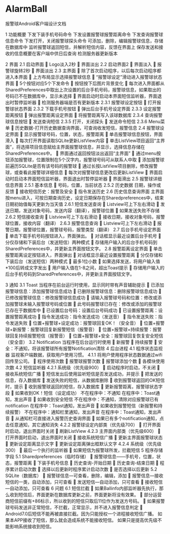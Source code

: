 # AlarmBall
报警球Android客户端设计文档

1	功能概要
  下发下装手机号码命令
  下发设置报警球报警距离命令
  下发查询报警球信息命令
  下发打开，关闭报警球探头命令
  可添加，删除，编辑报警球信息，存储在数据库中
  监听报警球返回短信，并解析短信内容，反馈在界面上
  保存发送和接收的信息概要在客户端中供日后查询
  检测服务器更新版本

2	界面
  2.1	启动界面
  	Logo淡入2秒
  	界面淡出
  2.2	启动界面2
  	界面淡入
  	报警球旋转2秒
  	界面淡出
  2.3	主界面
  	除了首次启动程序，以后每次启动程序都进入本界面
  	上方布局显示选择报警球信息
  	“报警球设定”滑动进入报警球状态界面
  	5个按钮对应5个下发命令
  	按钮按下后图片背景变化
  	每次进入界面都从SharedPreferences中取出上次设置的后台手机号码，报警球信息，如果取出的号码已不在数据库中，显示未选择
  	界面启动时启动本界面短信监听器，界面退出时暂停监听器
  	检测服务器端是否有更新版本
  2.3.1	报警球设定按钮
  	打开报警球状态界面
  2.3.2	下载手机号按钮
  	弹出后台手机号设定界面
  2.3.3	设定报警距离按钮
  	弹出报警距离设定界面
  	将报警距离写入该球数据库
  2.3.4	查询报警球信息按钮
  	发送查询短信
  2.3.5	打开，关闭探头
  	发送命令短信
  2.3.6	Menu菜单
  	历史数据-打开历史数据查询界面，可查询收发短信，报警信息
  2.4	报警球设定界面
  	显示报警球号码，位置，状态，报警距离
  	单击报警球信息按钮，界面滑入
  	每次打开界面读取SQLite更新ListView内容
  	单击ListView项目返回“主界面”，将选择项目信息赋给主界面报警球信息，并显示，选择信息存储在SharedPreferences中。
  	界面通过返回按钮淡出返回“主界面”
  	通过menu按钮添加报警球，位置限制在5个汉字内，报警球号码可从联系人中取
  	添加报警球前遍历SQLite是否有该号码的报警球
  	通过长按ListView项目删除，修改报警球，或查看此报警球详细信息
  	每次对报警球信息更改后更新ListView 
  	界面启动时启动本界面短信监听器，界面退出时暂停监听器
  	界面滑出
  2.5	报警球详细信息界面
  2.5.1	基本信息
  	号码，位置，当前状态
  2.5.2	历史数据
  日期，操作或反馈
  	接收短信历史：报警及安全
  	指令发送历史
  2.6	历史信息查询界面
  主界面按menu进入，可按日期查询历史，设定日期保存在Sharedpreferences中，结束日期初始值每天更新为当天值
  2.6.1	短信发送查询
  	Listview可上下左右滑动
  	发送日期，发送对象号码，发送内容（翻译），报警球位置
  	如果发送失败不存储
  2.6.2	短信接收查询
  	Listview可上下左右滑动
  	接收日期，接收对象号码，报警球位置，接收内容（翻译）
  2.6.3	报警信息查询
  	Listview可上下左右滑动
  	报警日期，报警球位置，报警球号码，报警类型（翻译）
  2.7	后台手机号设定界面		
  	单击下载手机号码按钮进入，界面弹出。
  	对话框显示最近设置后台手机号
  	分仅存储和下装后台（发送短信）两种模式
  	存储用户输入的后台手机号码到SharedPreferences中，并更新主界面按钮文字。
  2.8	报警距离设定界面
  	单击报警距离设定按钮进入，界面弹出
  	对话框显示最近设置报警距离
  	分仅存储和下装后台（发送短信）两种模式
  	最多1位小数
  	如果选择发送，将用户输入值*100后转成文字发出
  	用户输入值在1-8之间，超出Toast提示
  	存储用户输入的后台手机号码到SharedPreferences中，并更新主界面按钮文字。

3	通知
  3.1	Toast
  当程序在前台运行时使用，显示同时带有声音辅助提示
  	已添加报警球信息：添加报警球信息成功
  	已删除报警球信息：删除报警球信息成功
  	已修改报警球信息：修改报警球信息成功
  	请输入报警球号码和位置：修改或添加报警球未输入报警球号码或位置
  	此号码报警球已存在：修改或添加的报警球已存在于数据库中
  	已设置后台号码：设置后台号码成功
  	已设置报警距离：设置报警距离成功
  	指令发送成功：指令发送成功（发送音）
  	指令发送失败：指令发送失败
  	位置+报警球+设定成功：报警球回复OK！（安全音）
  	位置+报警球+新报警：报警球回复新报警短信（报警音）
  	位置+报警球+持续报警：报警球回复持续报警短信（报警音）
  	位置+报警球+安全：报警球回复恢复安全短信（安全音）
  3.2	Notification
  当程序在后台运行时使用
  	新报警
  	持续报警
  	安全：不通知，将该报警球所有报警Notification清除
4	后台进程
  4.1	程序状态监视器
  监视客户端数据，获取用户使用习惯。
  4.1.1	将用户使用程序状态数据通过wifi回传至公司。
  	程序使用次数
  	报警球报警次数
  	报警球添加个数
  	各模块使用次数
  4.2	短信监听器
  4.2.1	系统级（优先级900）
  	启动程序时启动，不关闭
  	接收系统短信广播
  	短信发出后使用监听短信是否发送成功，并提示
  	把发送的信息，存入数据库
  	发送失败的短信，从数据库删除
  	收到报警球返回的OK短信时，提示
  	收到报警球返回的短信，存入数据库
  	更新报警距离，报警球状态字段
  	如果收到OK！短信（设定成功）
  不在程序中：不通知
  在程序中：Toast通知，发出声音
  	如果收到安全短信
  不在程序中：不通知，清除对应报警球已有notification
  在程序中：Toast通知，发出声音
  	如果收到报警短信（新报警和持续报警）
  不在程序中：通知栏里通知，发出声音
  在程序中：Toast通知，发出声音 
  	从通知栏可直接进入报警历史查询界面
  	如果已有多个notification通知，点击任意通知，其它通知消失
  4.2.2	报警球设定内部类（优先级700）
  	打开界面时启动，退出界面时关闭
  	刷新ListView
  4.2.3	主界面内部类（优先级600）
  	打开界面时启动，退出界面时关闭
  	接收系统短信广播
  	更新主界面报警球状态
  	更新设定距离显示文字
  	更新设定距离弹出框默认文字
  4.2.4	系统级（优先级300）
  	最后一个执行的监听器
  	如果短信为报警球所发，拦截短信
5	程序存储字段
  5.1	Sharedpreferences（临时存储）
  	报警球信息——手机号，位置，状态，报警距离
  	下装手机号信息
  	历史查询-开始日期
  	历史查询-结束日期
  	程序累计启动次数
  	选择以后更新时程序累计启动次数
  	是否选择以后更新
  5.2	SQLite（数据库）
  	报警球信息—可查看，删除，编辑，添加
  	报警信息—接收短信的一类，自动添加，只可查看
  	发送短信—自动添加，只可查看
  	接收短信—自动添加，只可查看
6	问题
  6.1	短信拦截
  	如果Ballinfo内部监听器先执行，那么收到短信后，界面更新在数据库更新之前，界面更新将没有效果。
  	部分运营商短信前缀有+86标示，所以收到的短信只取后11位作为发送方号码。
  	如果报警球号码发送非正常短信，不拦截，正常显示，并不进入报警信息判定
  	Android7.0后短信不能再被直接拦截。因为只能授权一个进程接收短信广播。
  如果本APP接收了短信，那么就会造成系统不能接收短信。
  如果只是提高优先级不能影响系统接收到短信。


